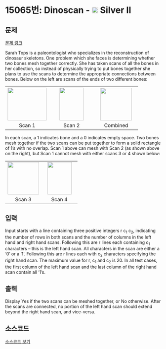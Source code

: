 # 15065번: Dinoscan - <img src="https://static.solved.ac/tier_small/9.svg" style="height:20px" /> Silver II

<!-- performance -->

<!-- 문제 제출 후 깃허브에 푸시를 했을 때 제출한 코드의 성능이 입력될 공간입니다.-->

<!-- end -->

## 문제

[문제 링크](https://boj.kr/15065)


<p>Sarah Tops is a paleontologist who specializes in the reconstruction of dinosaur skeletons. One problem which she faces is determining whether two bones mesh together correctly. She has taken scans of all the bones in her collection, so instead of physically trying to put bones together she plans to use the scans to determine the appropriate connections between bones. Below on the left are scans of the ends of two different bones:</p>

<table class="table" style="width:100%">
<tbody>
<tr>
<td style="text-align:center; width:33%"><img alt="" src="https://onlinejudgeimages.s3-ap-northeast-1.amazonaws.com/problem/15065/1.png" style="height:106px; width:126px"></td>
<td style="text-align:center; width:34%"><img alt="" src="https://onlinejudgeimages.s3-ap-northeast-1.amazonaws.com/problem/15065/2.png" style="height:106px; width:78px"></td>
<td style="text-align:center; width:33%"><img alt="" src="https://onlinejudgeimages.s3-ap-northeast-1.amazonaws.com/problem/15065/3.png" style="height:105px; width:102px"></td>
</tr>
<tr>
<td style="text-align:center; width:33%">Scan 1</td>
<td style="text-align:center; width:34%">Scan 2</td>
<td style="text-align:center; width:33%">Combined</td>
</tr>
</tbody>
</table>

<p>In each scan, a 1 indicates bone and a 0 indicates empty space. Two bones mesh together if the two scans can be put together to form a solid rectangle of 1’s with no overlap. Scan 1 above can mesh with Scan 2 (as shown above on the right), but Scan 1 cannot mesh with either scans 3 or 4 shown below:</p>

<table class="table" style="width:100%">
<tbody>
<tr>
<td style="text-align:center; width:50%"><img alt="" src="https://onlinejudgeimages.s3-ap-northeast-1.amazonaws.com/problem/15065/4.png" style="height:105px; width:101px"></td>
<td style="text-align:center; width:50%"><img alt="" src="https://onlinejudgeimages.s3-ap-northeast-1.amazonaws.com/problem/15065/5.png" style="height:105px; width:78px"></td>
</tr>
<tr>
<td style="text-align:center; width:50%">Scan 3</td>
<td style="text-align:center; width:50%">Scan 4</td>
</tr>
</tbody>
</table>



## 입력


<p>Input starts with a line containing three positive integers r c<sub>1</sub> c<sub>2</sub>, indicating the number of rows in both scans and the number of columns in the left hand and right hand scans. Following this are r lines each containing c<sub>1</sub> characters – this is the left hand scan. All characters in the scan are either a ‘0’ or a ‘1’. Following this are r lines each with c<sub>2</sub> characters specifying the right hand scan. The maximum value for r, c<sub>1</sub> and c<sub>2</sub> is 20. In all test cases, the first column of the left hand scan and the last column of the right hand scan contain all ‘1’s.</p>



## 출력


<p>Display Yes if the two scans can be meshed together, or No otherwise. After the scans are connected, no portion of the left hand scan should extend beyond the right hand scan, and vice-versa.</p>



## 소스코드

[소스코드 보기](Dinoscan.cpp)